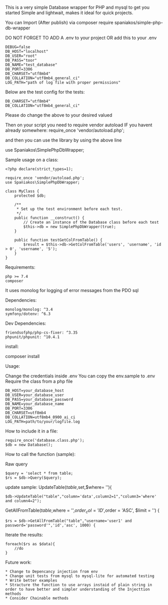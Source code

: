 This is a very simple Database wrapper for PHP and mysql to get you started
Simple and lightwait, makes it ideal for quick projects.

You can Import (After publish) via
composer require spaniakos/simple-php-db-wrapper

DO NOT FORGET TO ADD A .env to your project
OR add this to your .env

```
DEBUG=false
DB_HOST="localhost"
DB_USER="root"
DB_PASS="toor"
DB_NAME="test_database"
DB_PORT=3306
DB_CHARSET="utf8mb4"
DB_COLLATION="utf8mb4_general_ci"
LOG_PATH="path of log file with proper permissions"
```
Below are the test config for the tests:
```
DB_CHARSET="utf8mb4"
DB_COLLATION="utf8mb4_general_ci"
```
Please do change the above to your desired valued

Then on your script you need to require vendor autoload IF you havent already somewhere:
require_once 'vendor/autoload.php';

and then you can use the library by using the above line

use Spaniakos\SimplePhpDbWrapper;

Sample usage on a class:
```
<?php declare(strict_types=1);

require_once 'vendor/autoload.php';
use Spaniakos\SimplePhpDbWrapper;

class MyClass {
    protected $db;

    /**
     * Set up the test environment before each test.
     */
    public function __construct() {
        // Create an instance of the Database class before each test
        $this->db = new SimplePhpDbWrapper(true);
    }

    public function testGetColFromTable() {
        $result = $this->db->GetColFromTable('users', 'username', 'id > 0', 'username', '5');
    }
}
```
Requirements:
```
php >= 7.4
composer
```

It uses monolog for logging of error messages from the PDO sql

Dependencies:
```
monolog/monolog: ^3.4
symfony/dotenv: ^6.3
```

Dev Dependencies:
```
friendsofphp/php-cs-fixer: ^3.35
phpunit/phpunit: ^10.4.1
```

install:

composer install

Usage:

Change the credentials inside .env
You can copy the env.sample to .env 
Require the class from a php file

```
DB_HOST=your_database_host
DB_USER=your_database_user
DB_PASS=your_database_password
DB_NAME=your_database_name
DB_PORT=3306
DB_CHARSET=utf8mb4
DB_COLLATION=utf8mb4_0900_ai_ci
LOG_PATH=path/to/your/logfile.log
```
How to include it in a file:
```
require_once('database.class.php');
$db = new Database();
```

How to call the function (sample):

Raw query
```
$query = 'select * from table;
$rs = $db->Query($query);
```

update sample:
UpdateTable($table,$set,$where= ''){
```
$db->UpdateTable("table","column='data',column2=1","column3='where' and column4=2");
```

GetAllFromTable($table,$where = '',$order_col = 'ID',$order = 'ASC', $limit = '') {
```
$rs = $db->GetAllFromTable("table","username='user1' and password='password'",'id','asc', 1000) {
```

Iterate the results:
```
foreach($rs as $data){
    //do
}
```

Future work:
```
* Change to Depencancy injection from env
* Change unit tests from mysql to mysql-lite for automated testing
* Write better examples
* Stracture the function to use arrays instaid of plain string in order to have better and simpler understanding of the Injecttion methods
* Consider Chainable methods
```
